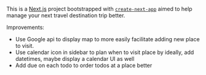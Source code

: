 This is a [Next.js](https://nextjs.org/) project bootstrapped with [`create-next-app`](https://github.com/vercel/next.js/tree/canary/packages/create-next-app) aimed to help manage your next travel destination trip better.

Improvements:
- Use Google api to display map to more easily facilitate adding new place to visit.
- Use calendar icon in sidebar to plan when to visit place by ideally, add datetimes, maybe display a calendar UI as well
- Add due on each todo to order todos at a place better